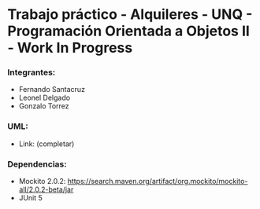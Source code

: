 # Trabajo práctico - Alquileres - UNQ - Programación Orientada a Objetos II - Work In Progress


### Integrantes:
- Fernando Santacruz
- Leonel Delgado
- Gonzalo Torrez

### UML:
- Link: (completar)
  
### Dependencias:
- Mockito 2.0.2: https://search.maven.org/artifact/org.mockito/mockito-all/2.0.2-beta/jar
- JUnit 5
  
